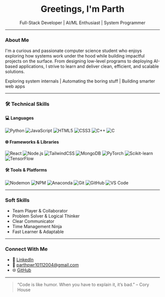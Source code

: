 <h1 align="center">Greetings, I'm Parth</h1>

<p align="center"> Full-Stack Developer |  AI/ML Enthusiast |  System Programmer</p>

---

###  About Me

I'm a curious and passionate computer science student who enjoys exploring how systems work under the hood while building impactful projects on the surface. From designing low-level programs to deploying AI-based applications, I strive to learn and deliver clean, efficient, and scalable solutions.  

 Exploring system internals |  Automating the boring stuff |  Building smarter web apps

---

### 🛠️ Technical Skills

#### 💻 Languages  
![Python](https://img.shields.io/badge/Python-3776AB?style=flat-square&logo=python&logoColor=white)
![JavaScript](https://img.shields.io/badge/JavaScript-F7DF1E?style=flat-square&logo=javascript&logoColor=black)
![HTML5](https://img.shields.io/badge/HTML5-E34F26?style=flat-square&logo=html5&logoColor=white)
![CSS3](https://img.shields.io/badge/CSS3-1572B6?style=flat-square&logo=css3&logoColor=white)
![C++](https://img.shields.io/badge/C++-00599C?style=flat-square&logo=c%2B%2B&logoColor=white)
![C](https://img.shields.io/badge/C-00599C?style=flat-square&logo=c&logoColor=white)

#### 🌐 Frameworks & Libraries  
![React](https://img.shields.io/badge/React-61DAFB?style=flat-square&logo=react&logoColor=black)
![Node.js](https://img.shields.io/badge/Node.js-339933?style=flat-square&logo=node.js&logoColor=white)
![TailwindCSS](https://img.shields.io/badge/TailwindCSS-06B6D4?style=flat-square&logo=tailwind-css&logoColor=white)
![MongoDB](https://img.shields.io/badge/MongoDB-47A248?style=flat-square&logo=mongodb&logoColor=white)
![PyTorch](https://img.shields.io/badge/PyTorch-EE4C2C?style=flat-square&logo=pytorch&logoColor=white)
![Scikit-learn](https://img.shields.io/badge/Scikit--learn-F7931E?style=flat-square&logo=scikit-learn&logoColor=white)
![TensorFlow](https://img.shields.io/badge/TensorFlow-FF6F00?style=flat-square&logo=tensorflow&logoColor=white)

#### 🛠️ Tools & Platforms  
![Nodemon](https://img.shields.io/badge/Nodemon-76D04B?style=flat-square&logo=nodemon&logoColor=white)
![NPM](https://img.shields.io/badge/NPM-CB3837?style=flat-square&logo=npm&logoColor=white)
![Anaconda](https://img.shields.io/badge/Anaconda-44A833?style=flat-square&logo=anaconda&logoColor=white)
![Git](https://img.shields.io/badge/Git-F05032?style=flat-square&logo=git&logoColor=white)
![GitHub](https://img.shields.io/badge/GitHub-181717?style=flat-square&logo=github&logoColor=white)
![VS Code](https://img.shields.io/badge/VS--Code-007ACC?style=flat-square&logo=visual-studio-code&logoColor=white)

---

###  Soft Skills

-  Team Player & Collaborator  
-  Problem Solver & Logical Thinker  
-  Clear Communicator  
-  Time Management Ninja  
-  Fast Learner & Adaptable 
---


###  Connect With Me

- 🔗 [LinkedIn](https://www.linkedin.com/in/parth-pawar-b45702256)
- 📧 parthpwr10112004@gmail.com
- 🌐 [GitHub](https://github.com/ParthPawar10)

---

> “Code is like humor. When you have to explain it, it’s bad.” – Cory House
